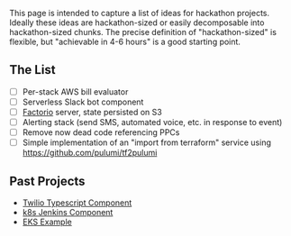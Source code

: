 This page is intended to capture a list of ideas for hackathon projects. Ideally these ideas are hackathon-sized or easily decomposable into hackathon-sized chunks. The precise definition of "hackathon-sized" is flexible, but "achievable in 4-6 hours" is a good starting point.

## The List
- [ ] Per-stack AWS bill evaluator
- [ ] Serverless Slack bot component
- [ ] [Factorio](http://factorio.com/) server, state persisted on S3
- [ ] Alerting stack (send SMS, automated voice, etc. in response to event)
- [ ] Remove now dead code referencing PPCs
- [ ] Simple implementation of an "import from terraform" service using https://github.com/pulumi/tf2pulumi

## Past Projects
- [Twilio Typescript Component](https://github.com/pulumi/examples/tree/master/twilio-ts-component)
- [k8s Jenkins Component](https://github.com/pulumi/examples/tree/master/kubernetes-ts-jenkins)
- [EKS Example](https://github.com/pulumi/examples/tree/pgavlin/eks/aws-ts-eks)